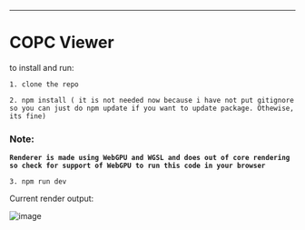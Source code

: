 -----------------------------------------------------------------------------------------------

# COPC Viewer

to install and run:

```
1. clone the repo
```
```
2. npm install ( it is not needed now because i have not put gitignore so you can just do npm update if you want to update package. Othewise, its fine)
```

### Note:

<b>```Renderer is made using WebGPU and WGSL and does out of core rendering so check for support of WebGPU to run this code in your browser```</b>


```
3. npm run dev
```
Current render output:

![image](https://user-images.githubusercontent.com/11494733/232173989-1dac50a2-c4b5-4ef8-adf1-123b2418a0ec.png)



